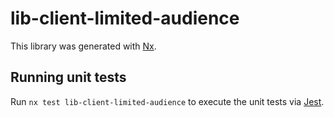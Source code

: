 # lib-client-limited-audience

This library was generated with [Nx](https://nx.dev).

## Running unit tests

Run `nx test lib-client-limited-audience` to execute the unit tests via [Jest](https://jestjs.io).

